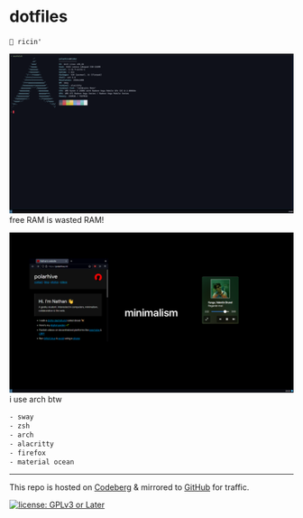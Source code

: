 # dotfiles

``` text
🍚 ricin'
```

![terminal](assets/terminal.png)
free RAM is wasted RAM!

![home](assets/apps.png)
i use arch btw

``` text
- sway
- zsh
- arch
- alacritty
- firefox
- material ocean
```

---
This repo is hosted on [Codeberg](https://polarhive.ml/dots) & mirrored to [GitHub](https://polarhive.ml/github) for traffic.

[![license: GPLv3 or Later](https://polarhive.ml/assets/badges/gpl-3.svg)](https://www.gnu.org/licenses/gpl-3.0.txt)
